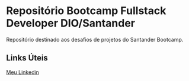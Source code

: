 # Repositório Bootcamp Fullstack Developer DIO/Santander
Repositório destinado aos desafios de projetos do Santander Bootcamp.


## Links Úteis
[Meu Linkedin](https://www.linkedin.com/in/gousilin-silva-94577b139/)
